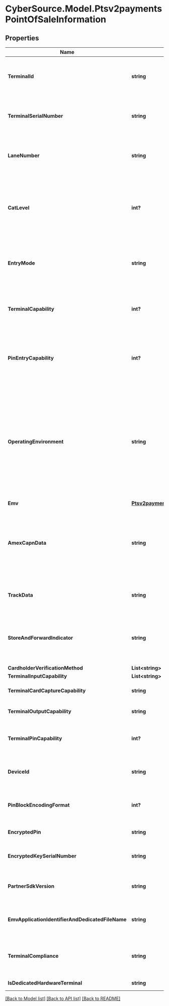 # CyberSource.Model.Ptsv2paymentsPointOfSaleInformation
## Properties

Name | Type | Description | Notes
------------ | ------------- | ------------- | -------------
**TerminalId** | **string** | Identifier for the terminal at your retail location. You can define this value yourself, but consult the processor for requirements.  #### FDC Nashville Global To have your account configured to support this field, contact CyberSource Customer Support. This value must be a value that FDC Nashville Global issued to you.  For details, see the &#x60;terminal_id&#x60; field description in [Card-Present Processing Using the SCMP API.](https://apps.cybersource.com/library/documentation/dev_guides/Retail_SCMP_API/html/)  **For Payouts**: This field is applicable for CtV.  | [optional] 
**TerminalSerialNumber** | **string** | Terminal serial number assigned by the hardware manufacturer. This value is provided by the client software that is installed on the POS terminal.  CyberSource does not forward this value to the processor. Instead, the value is forwarded to the CyberSource reporting functionality.  This field is supported only on American Express Direct, FDC Nashville Global, and SIX.  For details, see the &#x60;terminal_serial_number&#x60; field description in [Card-Present Processing Using the SCMP API.](https://apps.cybersource.com/library/documentation/dev_guides/Retail_SCMP_API/html/)  | [optional] 
**LaneNumber** | **string** | Identifier for an alternate terminal at your retail location. You define the value for this field.  This field is supported only for MasterCard transactions on FDC Nashville Global. Use the &#x60;terminalId&#x60; field to identify the main terminal at your retail location. If your retail location has multiple terminals, use this &#x60;laneNumber&#x60; field to identify the terminal used for the transaction.  This field is a pass-through, which means that CyberSource does not check the value or modify the value in any way before sending it to the processor.  | [optional] 
**CatLevel** | **int?** | Type of cardholder-activated terminal. Possible values:   - 1: Automated dispensing machine  - 2: Self-service terminal  - 3: Limited amount terminal  - 4: In-flight commerce (IFC) terminal  - 5: Radio frequency device  - 6: Mobile acceptance terminal  - 7: Electronic cash register  - 8: E-commerce device at your location  - 9: Terminal or cash register that uses a dialup connection to connect to the transaction processing network  #### Chase Paymentech Solutions Only values 1, 2, and 3 are supported.  #### FDC Nashville Global Only values 7, 8, and 9 are supported.  #### GPN Only values 6, 7, 8, and 9 are supported.  #### TSYS Acquiring Solutions Only value 6 is supported. For details, see the &#x60;cat_level&#x60; field description in [Card-Present Processing Using the SCMP API.](https://apps.cybersource.com/library/documentation/dev_guides/Retail_SCMP_API/html/)  | [optional] 
**EntryMode** | **string** | Method of entering credit card information into the POS terminal. Possible values:   - &#x60;contact&#x60;: Read from direct contact with chip card.  - &#x60;contactless&#x60;: Read from a contactless interface using chip data.  - &#x60;keyed&#x60;: Manually keyed into POS terminal.  - &#x60;msd&#x60;: Read from a contactless interface using magnetic stripe data (MSD).  - &#x60;swiped&#x60;: Read from credit card magnetic stripe.  The contact, contactless, and msd values are supported only for EMV transactions.  For details, see the &#x60;pos_entry_mode&#x60; field description in [Card-Present Processing Using the SCMP API.](https://apps.cybersource.com/library/documentation/dev_guides/Retail_SCMP_API/html/)  | [optional] 
**TerminalCapability** | **int?** | POS terminal’s capability. Possible values:   - &#x60;1&#x60;: Terminal has a magnetic stripe reader only.  - &#x60;2&#x60;: Terminal has a magnetic stripe reader and manual entry capability.  - &#x60;3&#x60;: Terminal has manual entry capability only.  - &#x60;4&#x60;: Terminal can read chip cards.  - &#x60;5&#x60;: Terminal can read contactless chip cards.  The values of 4 and 5 are supported only for EMV transactions. * Applicable only for CTV for Payouts.  For processor-specific details, see the &#x60;terminal_capability&#x60; field description in [Card-Present Processing Using the SCMP API.](https://apps.cybersource.com/library/documentation/dev_guides/Retail_SCMP_API/html/)  | [optional] 
**PinEntryCapability** | **int?** | A one-digit code that identifies the capability of terminal to capture PINs.  This code does not necessarily mean that a PIN was entered or is included in this message.  POS terminal’s capability. Possible values: - &#x60;1&#x60;: Terminal has a magnetic stripe reader only. - &#x60;2&#x60;: Terminal has a magnetic stripe reader and manual entry capability. - &#x60;3&#x60;: Terminal has manual entry capability only. - &#x60;4&#x60;: Terminal can read chip cards.* - &#x60;5&#x60;: Terminal can read contactless chip cards.* * The values of 4 and 5 are supported only for EMV transactions.  For Payouts: This field is applicable for CtV.  For details, see the &#x60;terminal_capability&#x60; field description in [Card-Present Processing Using the SCMP API.](https://apps.cybersource.com/library/documentation/dev_guides/Retail_SCMP_API/html/)  | [optional] 
**OperatingEnvironment** | **string** | Operating environment.  Possible values for all card types except Mastercard: - &#x60;0&#x60;: No terminal used or unknown environment. - &#x60;1&#x60;: On merchant premises, attended. - &#x60;2&#x60;: On merchant premises, unattended. Examples: oil, kiosks, self-checkout, mobile telephone, personal digital assistant (PDA). - &#x60;3&#x60;: Off merchant premises, attended. Examples: portable POS devices at trade shows, at service calls, or in taxis. - &#x60;4&#x60;: Off merchant premises, unattended. Examples: vending machines, home computer, mobile telephone, PDA. - &#x60;5&#x60;: On premises of cardholder, unattended. - &#x60;9&#x60;: Unknown delivery mode. - &#x60;S&#x60;: Electronic delivery of product. Examples: music, software, or eTickets that are downloaded over the internet. - &#x60;T&#x60;: Physical delivery of product. Examples: music or software that is delivered by mail or by a courier.  #### Possible values for Mastercard: - &#x60;2&#x60;: On merchant premises, unattended, or cardholder terminal. Examples: oil, kiosks, self-checkout, home computer, mobile telephone, personal digital assistant (PDA). Cardholder terminal is supported only for Mastercard transactions on CyberSource through VisaNet. - &#x60;4&#x60;: Off merchant premises, unattended, or cardholder terminal. Examples: vending machines, home computer, mobile telephone, PDA. Cardholder terminal is supported only for Mastercard transactions on CyberSource through VisaNet.  This field is supported only for American Express Direct and CyberSource through VisaNet.  | [optional] 
**Emv** | [**Ptsv2paymentsPointOfSaleInformationEmv**](Ptsv2paymentsPointOfSaleInformationEmv.md) |  | [optional] 
**AmexCapnData** | **string** | Point-of-sale details for the transaction. This value is returned only for **American Express Direct**. CyberSource generates this value, which consists of a series of codes that identify terminal capability, security data, and specific conditions present at the time the transaction occurred. To comply with the CAPN requirements, this value must be included in all subsequent follow-on requests, such as captures and follow-on credits.  When you perform authorizations, captures, and credits through CyberSource, CyberSource passes this value from the authorization service to the subsequent services for you. However, when you perform authorizations through CyberSource and perform subsequent services through other financial institutions, you must ensure that your requests for captures and credits include this value.  For details, see &#x60;auth_pos_data&#x60; field description in [Credit Card Services Using the SCMP API.](https://apps.cybersource.com/library/documentation/dev_guides/CC_Svcs_SCMP_API/html/)  | [optional] 
**TrackData** | **string** | Card’s track 1 and 2 data. For all processors except FDMS Nashville, this value consists of one of the following:   - Track 1 data  - Track 2 data  - Data for both tracks 1 and 2  For FDMS Nashville, this value consists of one of the following:  - Track 1 data  - Data for both tracks 1 and 2  Example: %B4111111111111111^SMITH/JOHN ^1612101976110000868000000?;4111111111111111&#x3D;16121019761186800000?  | [optional] 
**StoreAndForwardIndicator** | **string** | When connectivity is unavailable, the client software that is installed on the POS terminal can store a transaction in its memory and send it for authorization when connectivity is restored. This value is provided by the client software that is installed on the POS terminal.  CyberSource does not forward this value to the processor. Instead, the value is forwarded to the CyberSource reporting functionality.  Possible values: - Y: Transaction was stored and then forwarded. - N (default): Transaction was not stored and then forwarded.  This field is supported only on American Express Direct, FDC Nashville Global, and SIX.  | [optional] 
**CardholderVerificationMethod** | **List&lt;string&gt;** |  | [optional] 
**TerminalInputCapability** | **List&lt;string&gt;** |  | [optional] 
**TerminalCardCaptureCapability** | **string** | Indicates whether the terminal can capture the card.  Possible values: - 1: Terminal can capture card. - 0: Terminal cannot capture card.  This field is supported only on American Express Direct.  | [optional] 
**TerminalOutputCapability** | **string** | Indicates whether the terminal can print or display messages.  Possible values: - 1: Neither - 2: Print only - 3: Display only - 4: Print and display  This field is supported only on American Express Direct.  | [optional] 
**TerminalPinCapability** | **int?** | Maximum PIN length that the terminal can capture.  Possible values: -  0: No PIN capture capability -  1: PIN capture capability unknown -  4: Four characters -  5: Five characters -  6: Six characters -  7: Seven characters -  8: Eight characters -  9: Nine characters - 10: Ten characters - 11: Eleven characters - 12: Twelve characters  This field is supported only on American Express Direct and SIX.  | [optional] 
**DeviceId** | **string** | Value created by the client software that uniquely identifies the POS device. This value is provided by the client software that is installed on the POS terminal.  CyberSource does not forward this value to the processor. Instead, the value is forwarded to the CyberSource reporting functionality.  This field is supported only on American Express Direct, FDC Nashville Global, and SIX.  | [optional] 
**PinBlockEncodingFormat** | **int?** | Format that is used to encode the PIN block. This value is provided by the client software that is installed on the POS terminal.  Possible values: - 0: ISO 9564 format 0 - 1: ISO 9564 format 1 - 2: ISO 9564 format 2 - 3: ISO 9564 format 3  In the Credit Card Guide for the auth service: This field is supported only on American Express Direct, FDC Nashville Global, and SIX.  | [optional] 
**EncryptedPin** | **string** | Encrypted PIN.  This value is provided by the client software that is installed on the POS terminal.  In the Credit Card Guide for the auth service: This field is supported only on American Express Direct, FDC Nashville Global, and SIX.  | [optional] 
**EncryptedKeySerialNumber** | **string** | This is a combination of the device&#39;s unique identifier and a transaction counter that is used in the process of decrypting the encrypted PIN.  For all terminals that are using derived unique key per transaction (DUKPT) encryption, this is generated as a single number within the terminal.  | [optional] 
**PartnerSdkVersion** | **string** | Version of the software installed on the POS terminal. This value is provided by the client software that is installed on the POS terminal.  CyberSource does not forward this value to the processor. Instead, the value is forwarded to the CyberSource reporting functionality.  This field is supported only on American Express Direct, FDC Nashville Global, and SIX.  | [optional] 
**EmvApplicationIdentifierAndDedicatedFileName** | **string** | This 32 byte length-maximum EBCDIC-K value is used to identify which chip application was performed between the terminal and the chip product. The included values are the Application Identifier (AID) and the Dedicated File (DF) name. It is available to early- or full-option VSDC issuers. Only single byte Katakana characters that can map to the EBCDIC-K table expected in the name.  | [optional] 
**TerminalCompliance** | **string** | This tag contains indicators to determine if the terminal used for the transaction is compliant with new standards mandated by the Reserve Bank of India. The new standards are applicable to card-present domestic transactions for the country of India. This tag contains one of the following data values:  First byte (Position 1) : Terminal supports TLE - &#x60;1&#x60; (Not certified) - &#x60;2&#x60; (Certified)  Second byte (Position 2) : Terminal supports UKPT/DUKPT - &#x60;1&#x60; (Not certified) - &#x60;2&#x60; (Certified)  | [optional] 
**IsDedicatedHardwareTerminal** | **string** | This API will indicate mPOS device capability with one  of the following values. - 0: Dongle - 1: Phone or tablet  | [optional] 

[[Back to Model list]](../README.md#documentation-for-models) [[Back to API list]](../README.md#documentation-for-api-endpoints) [[Back to README]](../README.md)

